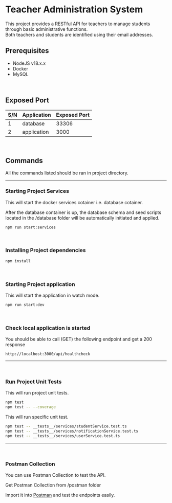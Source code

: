 # Teacher Administration System

This project provides a RESTful API for teachers to manage students through basic administrative functions. <br>
Both teachers and students are identified using their email addresses.


## Prerequisites
- NodeJS v18.x.x
- Docker
- MySQL                

<br>

## Exposed Port

| S/N | Application | Exposed Port |
| --- | ----------- | ------------ |
| 1   | database    | 33306        |
| 2   | application | 3000         |

<br>

## Commands

All the commands listed should be ran in project directory.
-- -

### Starting Project Services

This will start the docker services cotainer i.e. database cotainer. <br>

After the database container is up, the database schema and seed scripts located in the /database folder will be automatically initiated and applied.

```bash
npm run start:services
```

<br>

### Installing Project dependencies

```bash
npm install
```

<br>

### Starting Project application 

This will start the application in watch mode.

```bash
npm run start:dev
```

<br>

### Check local application is started

You should be able to call (GET) the following endpoint and get a 200 response

```
http://localhost:3000/api/healthcheck
```
-- -
<br>

### Run Project Unit Tests 

This will run project unit tests.

```bash
npm test
npm test -- --coverage 
```

This will run specific unit test.

```bash
npm test -- __tests__/services/studentService.test.ts
npm test -- __tests__/services/notificationService.test.ts
npm test -- __tests__/services/userService.test.ts 
```
-- -
<br>

### Postman Collection

You can use Postman Collection to test the API.

Get Postman Collection from /postman folder

Import it into [Postman](https://www.postman.com/downloads/) and test the endpoints easily.